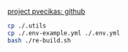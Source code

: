 
[project pvecikas: github](https://github.com/mcdir/pvecikas/)

```bash
cp ./.utils 
cp ./.env-example.yml ./.env.yml
bash ./re-build.sh
```